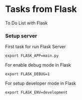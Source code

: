 # Tasks from Flask

To Do List with Flask

### Setup server

First task for run Flask Server

`export FLASK_APP=main.py`

For enable debug mode in Flask

`export FLASK_DEBUG=1`

For setup developer mode in Flask

`export FLASK_ENV=development`